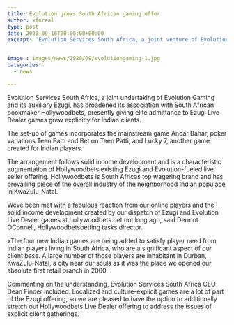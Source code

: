 ```yaml
---
title: Evolution grows South African gaming offer
author: xforeal 
type: post
date: 2020-09-16T00:00:00+00:00
excerpt: 'Evolution Services South Africa, a joint venture of Evolution Gaming and its auxiliary Ezugi, has broadened its association with South African bookmaker Hollywoodbets, presently giving elite admittance to Ezugi Live Dealer games grew explicitly for Indian customers '


image : images/news/2020/09/evolutiongaming-1.jpg
categories:
  - news

---
```

Evolution Services South Africa, a joint undertaking of Evolution Gaming and its auxiliary Ezugi, has broadened its association with South African bookmaker Hollywoodbets, presently giving elite admittance to Ezugi Live Dealer games grew explicitly for Indian clients. 

The set-up of games incorporates the mainstream game Andar Bahar, poker variations Teen Patti and Bet on Teen Patti, and Lucky 7, another game created for Indian players. 

The arrangement follows solid income development and is a characteristic augmentation of Hollywoodbets existing Ezugi and Evolution-fueled live seller offering. Hollywoodbets is South Africas top wagering brand and has prevailing piece of the overall industry of the neighborhood Indian populace in KwaZulu-Natal. 

Weve been met with a fabulous reaction from our online players and the solid income development created by our dispatch of Ezugi and Evolution Live Dealer games at hollywoodbets.net not long ago, said Dermot OConnell, Hollywoodbetsbetting tasks director. 

&#171;The four new Indian games are being added to satisfy player need from Indian players living in South Africa, who are a significant aspect of our client base. A large number of those players are inhabitant in Durban, KwaZulu-Natal, a city near our souls as it was the place we opened our absolute first retail branch in 2000. 

Commenting on the understanding, Evolution Services South Africa CEO Dean Finder included: Localized and culture-explicit games are a lot of part of the Ezugi offering, so we are pleased to have the option to additionally stretch out Hollywoodbets Live Dealer offering to address the issues of explicit client gatherings.